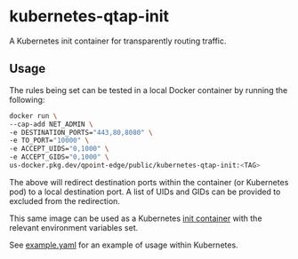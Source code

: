 # kubernetes-qtap-init

A Kubernetes init container for transparently routing traffic.

## Usage

The rules being set can be tested in a local Docker container by running the following:

```sh
docker run \
--cap-add NET_ADMIN \
-e DESTINATION_PORTS="443,80,8080" \
-e TO_PORT="10000" \
-e ACCEPT_UIDS="0,1000" \
-e ACCEPT_GIDS="0,1000" \
us-docker.pkg.dev/qpoint-edge/public/kubernetes-qtap-init:<TAG>
```

The above will redirect destination ports within the container (or Kubernetes pod) to a local destination port. A list of UIDs and GIDs can be provided to excluded from the redirection.

This same image can be used as a Kubernetes [init container](https://kubernetes.io/docs/concepts/workloads/pods/init-containers/) with the relevant environment variables set.

See [example.yaml](example.yaml) for an example of usage within Kubernetes.

